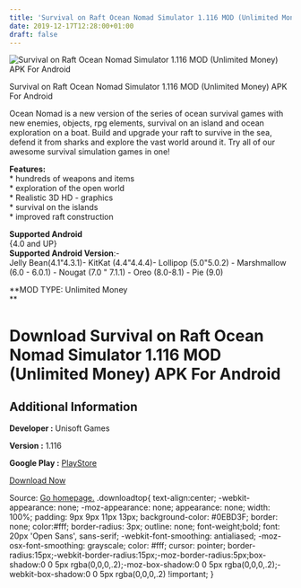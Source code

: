 ```yaml
---
title: 'Survival on Raft Ocean Nomad Simulator 1.116 MOD (Unlimited Money) APK For Android'
date: 2019-12-17T12:28:00+01:00
draft: false
---
```


![Survival on Raft Ocean Nomad Simulator 1.116 MOD (Unlimited Money) APK For Android](https://i0.wp.com/apkhome.net/wp-content/uploads/2019/12/Survival-on-Raft-Ocean-Nomad-Simulator-1.116-MOD-Unlimited-Money.png "Survival on Raft Ocean Nomad Simulator 1.116 MOD (Unlimited Money) APK For Android")

  

Survival on Raft Ocean Nomad Simulator 1.116 MOD (Unlimited Money) APK For Android

Ocean Nomad is a new version of the series of ocean survival games with new enemies, objects, rpg elements, survival on an island and ocean exploration on a boat. Build and upgrade your raft to survive in the sea, defend it from sharks and explore the vast world around it. Try all of our awesome survival simulation games in one!

**Features:**  
\* hundreds of weapons and items  
\* exploration of the open world  
\* Realistic 3D HD - graphics  
\* survival on the islands  
\* improved raft construction

**Supported Android**  
{4.0 and UP}  
**Supported Android Version**:-  
Jelly Bean(4.1"4.3.1)- KitKat (4.4"4.4.4)- Lollipop (5.0"5.0.2) - Marshmallow (6.0 - 6.0.1) - Nougat (7.0 " 7.1.1) - Oreo (8.0-8.1) - Pie (9.0)

**MOD TYPE: Unlimited Money  
**

Download Survival on Raft Ocean Nomad Simulator 1.116 MOD (Unlimited Money) APK For Android
===========================================================================================

Additional Information
----------------------

**Developer :** Unisoft Games

**Version :** 1.116

**Google Play :** [PlayStore](https://play.google.com/store/apps/details?id=ocean.nomad.survival.simulator)

  

[Download Now](https://store4app.co/post/survival-on-raft-ocean-nomad-simulator-1-116-mod-unlimited-money-apk-for-android_1576572162)

  
Source: [Go homepage.](https://store4app.co/post/survival-on-raft-ocean-nomad-simulator-1-116-mod-unlimited-money-apk-for-android_1576572162) .downloadtop{ text-align:center; -webkit-appearance: none; -moz-appearance: none; appearance: none; width: 100%; padding: 9px 9px 11px 13px; background-color: #0EBD3F; border: none; color:#fff; border-radius: 3px; outline: none; font-weight;bold; font: 20px 'Open Sans', sans-serif; -webkit-font-smoothing: antialiased; -moz-osx-font-smoothing: grayscale; color: #fff; cursor: pointer; border-radius:15px;-webkit-border-radius:15px;-moz-border-radius:5px;box-shadow:0 0 5px rgba(0,0,0,.2);-moz-box-shadow:0 0 5px rgba(0,0,0,.2);-webkit-box-shadow:0 0 5px rgba(0,0,0,.2) !important; }